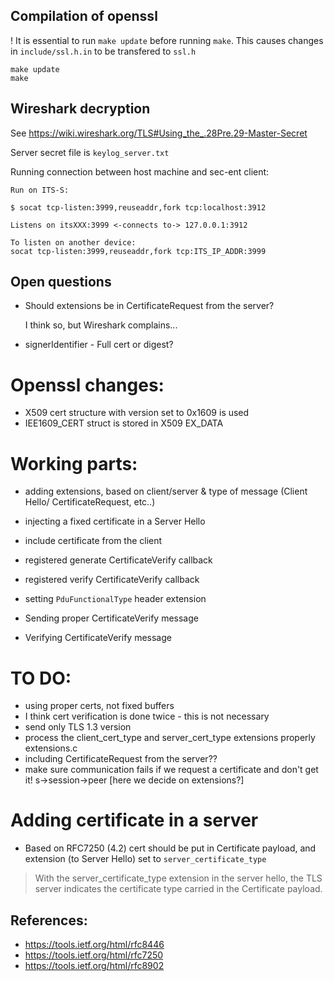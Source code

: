 ## Compilation of openssl
! It is essential to run `make update` before running `make`. This causes changes in `include/ssl.h.in` to be transfered to `ssl.h`
```
make update
make
```
## Wireshark decryption

See https://wiki.wireshark.org/TLS#Using_the_.28Pre.29-Master-Secret

Server secret file is `keylog_server.txt`

Running connection between host machine and sec-ent client:
```
Run on ITS-S:

$ socat tcp-listen:3999,reuseaddr,fork tcp:localhost:3912

Listens on itsXXX:3999 <-connects to-> 127.0.0.1:3912

To listen on another device:
socat tcp-listen:3999,reuseaddr,fork tcp:ITS_IP_ADDR:3999
```

## Open questions
 - Should extensions be in CertificateRequest from the server?

	I think so, but Wireshark complains...
 - signerIdentifier - Full cert or digest?

# Openssl changes:
 - X509 cert structure with version set to 0x1609 is used
 - IEE1609_CERT struct is stored in X509 EX_DATA


# Working parts:
 - adding extensions, based on client/server & type of message (Client Hello/ CertificateRequest, etc..)
 - injecting a fixed certificate in a Server Hello

 - include certificate from the client
 - registered generate CertificateVerify callback
 - registered verify CertificateVerify callback
 - setting `PduFunctionalType` header extension
 - Sending proper CertificateVerify message
 - Verifying CertificateVerify message


# TO DO:
 - using proper certs, not fixed buffers
 - I think cert verification is done twice - this is not necessary
 - send only TLS 1.3 version
 - process the client_cert_type and server_cert_type extensions properly
    extensions.c
 - including CertificateRequest from the server??
 - make sure communication fails if we request a certificate and don't get it!
 s->session->peer [here we decide on extensions?]


# Adding certificate in a server
 - Based on RFC7250 (4.2) cert should be put in Certificate payload, and extension (to Server Hello) set to `server_certificate_type`
 > With the server_certificate_type extension in the server hello,
 > the TLS server indicates the certificate type carried in the
 > Certificate payload.


## References:
 - https://tools.ietf.org/html/rfc8446
 - https://tools.ietf.org/html/rfc7250
 - https://tools.ietf.org/html/rfc8902
